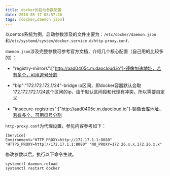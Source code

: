 ```yaml
---
title: docker的启动参数配置
date: 2018-05-17 08:57:16
tags: [docker,daemon.json]
---
```


以centos系统为例，启动参数涉及的文件主要为：`/etc/docker/daemon.json`和`/etc/systemd/system/docker.service.d/http-proxy.conf`.

`daemon.json`涉及完整参数可参考官方文档，介绍几个核心配置（自己用的比较多的）：

- "registry-mirrors":["http://aad0405c.m.daocloud.io"]-镜像加速地址，若有多个，可用逗号分割

- "bip":"172.172.172.1/24"-bridge ip区间，即docker容器默认会取172.172.172.1/24这个区间的ip，由于默认区间段和代理有冲突，所以需要自定义

- "insecure-registries":["http://aad0405c.m.daocloud.io"]-镜像仓库地址，若有多个，可用逗号分割

`http-proxy.conf`为代理设置，参见内容参考如下：
<!-- more -->
```
[Service]
Environment="HTTP_PROXY=http://172.17.1.1:8080" "HTTPS_PROXY=http://172.17.1.1:8080" "NO_PROXY=172.26.x.x,172.26.x.x"
```
修改参数以后，执行以下命令生效。

```
systemctl daemon-reload
systemctl restart docker
```

